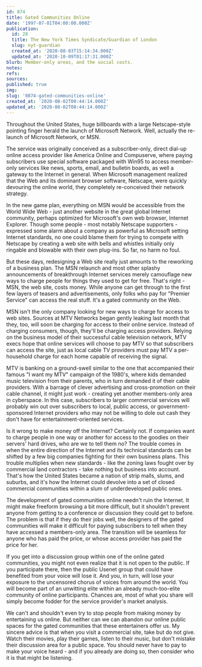 ```yaml
---
id: 874
title: Gated Communities Online
date: '1997-07-01T04:00:00.000Z'
publication:
  id: 28
  title: The New York Times Syndicate/Guardian of London
  slug: nyt-guardian
  created_at: '2020-08-03T15:14:34.000Z'
  updated_at: '2020-10-09T01:17:31.000Z'
blurb: Member-only areas, and the social costs.
notes: 
refs: 
sources: 
published: true
img: 
slug: '0874-gated-communities-online'
created_at: '2020-08-02T00:44:14.000Z'
updated_at: '2020-08-02T00:44:14.000Z'
---
```

Throughout the United States, huge billboards with a large Netscape-style pointing finger herald the launch of Microsoft Network. Well, actually the re-launch of Microsoft Network, or MSN.

The service was originally conceived as a subscriber-only, direct dial-up online access provider like America Online and Compuserve, where paying subscribers use special software packaged with Win95 to access member-only services like news, sports, email, and bulletin boards, as well a gateway to the Internet in general. When Microsoft management realized that the Web and its dominant browser software, Netscape, were quickly devouring the online world, they completely re-conceived their network strategy.

In the new game plan, everything on MSN would be accessible from the World Wide Web - just another website in the great global Internet community, perhaps optimized for Microsoft's own web browser, Internet Explorer. Though some people - most notably Netscape supporters - expressed some alarm about a company as powerful as Microsoft setting Internet standards, no one could blame them for trying to compete with Netscape by creating a web site with bells and whistles initially only ringable and blowable with their own plug-ins. So far, no harm no foul.

But these days, redesigning a Web site really just amounts to the reworking of a business plan. The MSN relaunch and most other splashy announcements of breakthrough Internet services merely camouflage new ways to charge people for things they used to get for free. That's right - MSN, the web site, costs money. While anyone can get through to the first few layers of teasers and advertisements, only folks who pay for "Premier Service" can access the real stuff. It's a gated community on the Web.

MSN isn't the only company looking for new ways to charge for access to web sites. Sources at MTV Networks began gently leaking last month that they, too, will soon be charging for access to their online service. Instead of charging consumers, though, they'll be charging access providers. Relying on the business model of their successful cable television network, MTV execs hope that online services will choose to pay MTV so that subscribers can access the site, just as local cable TV providers must pay MTV a per-household charge for each home capable of receiving the signal.

MTV is banking on a ground-swell similar to the one that accompanied their famous "I want my MTV" campaign of the 1980's, where kids demanded music television from their parents, who in turn demanded it of their cable providers. With a barrage of clever advertising and cross-promotion on their cable channel, it might just work - creating yet another members-only area in cyberspace. In this case, subscribers to larger commercial services will probably win out over subscribers to local, public access, or government-sponsored Internet providers who may not be willing to dole out cash they don't have for entertainment-oriented services.

Is it wrong to make money off the Internet? Certainly not. If companies want to charge people in one way or another for access to the goodies on their servers' hard drives, who are we to tell them no? The trouble comes in when the entire direction of the Internet and its technical standards can be shifted by a few big companies fighting for their own business plans. This trouble multiplies when new standards - like the zoning laws fought over by commercial land contractors - take nothing but business into account. That's how the United States became a nation of strip malls, slums, and suburbs, and it's how the Internet could devolve into a set of closed commercial communities within a slum of underdeveloped public ones.

The development of gated communities online needn't ruin the Internet. It might make freeform browsing a bit more difficult, but it shouldn't prevent anyone from getting to a conference or discussion they could get to before. The problem is that if they do their jobs well, the designers of the gated communities will make it difficult for paying subscribers to tell when they have accessed a members-only area. The transition will be seamless for anyone who has paid the price, or whose access provider has paid the price for her.

If you get into a discussion group within one of the online gated communities, you might not even realize that it is not open to the public. If you participate there, then the public Usenet group that could have benefited from your voice will lose it. And you, in turn, will lose your exposure to the uncensored chorus of voices from around the world. You will become part of an unwitting elite within an already much-too-elite community of online participants. Chances are, most of what you share will simply become fodder for the service provider's market analysis.

We can't and shouldn't even try to stop people from making money by entertaining us online. But neither can we can abandon our online public spaces for the gated communities that these entertainers offer us. My sincere advice is that when you visit a commercial site, take but do not give. Watch their movies, play their games, listen to their music, but don't mistake their discussion area for a public space. You should never have to pay to make your voice heard - and if you already are doing so, then consider who it is that might be listening.

